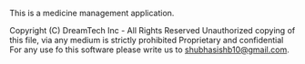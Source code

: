 This is a medicine management application.

Copyright (C) DreamTech Inc - All Rights Reserved
Unauthorized copying of this file, via any medium is strictly prohibited
Proprietary and confidential
For any use fo this software please write us to shubhasishb10@gmail.com. 
 
